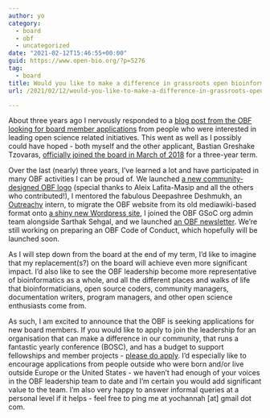 ```yaml
---
author: yo
category:
  - board
  - obf
  - uncategorized
date: "2021-02-12T15:46:55+00:00"
guid: https://www.open-bio.org/?p=5276
tag:
  - board
title: Would you like to make a difference in grassroots open bioinformatics?
url: /2021/02/12/would-you-like-to-make-a-difference-in-grassroots-open-bioinformatics/

---
```

About three years ago I nervously responded to a [blog post from the OBF looking for board member applications](/obf-hugo-test/2017/11/14/obf-visioning-2017/) from people who were interested in leading open science related initiatives. This went as well as I possibly could have hoped - both myself and the other applicant, Bastian Greshake Tzovaras, [officially joined the board in March of 2018](/obf-hugo-test/2018/03/20/welcome-to-our-new-board-members/) for a three-year term.

Over the last (nearly) three years, I’ve learned a lot and have participated in many OBF activities I can be proud of. We launched [a new community-designed OBF logo](/obf-hugo-test/2018/11/05/new-obf-logo/) (special thanks to Aleix Lafita-Masip and all the others who contributed!), I mentored the fabulous Deepashree Deshmukh, an [Outreachy](https://www.outreachy.org/) intern, to migrate the OBF website from its old mediawiki-based format onto [a shiny new Wordpress site](/obf-hugo-test/2019/04/08/goodbye-mediawiki-hello-new-website/), I joined the OBF GSoC org admin team alongside Sarthak Sehgal, and we launched [an OBF newsletter](https://github.com/obf/newsletter). We’re still working on preparing an OBF Code of Conduct, which hopefully will be launched soon.

As I will step down from the board at the end of my term, I’d like to imagine that my replacement(s?) on the board will achieve even more significant impact. I’d also like to see the OBF leadership become more representative of bioinformatics as a whole, and all the different places and walks of life that bioinformaticians, open source coders, community managers, documentation writers, program managers, and other open science enthusiasts come from.

As such, I am excited to announce that the OBF is seeking applications for new board members. If you would like to apply to join the leadership for an organisation that can make a difference in our community, that runs a fantastic yearly conference (BOSC), and has a budget to support fellowships and member projects - [please do apply](/obf-hugo-test/2021/02/15/seeking-volunteers-for-obf-2021/). I’d especially like to encourage applications from people outside who were born and/or live outside Europe or the United States - we haven’t had enough of your voices in the OBF leadership team to date and I’m certain you would add significant value to the team. I’m also very happy to answer informal queries at a personal level if it helps - feel free to ping me at yochannah \[at\] gmail dot com.
